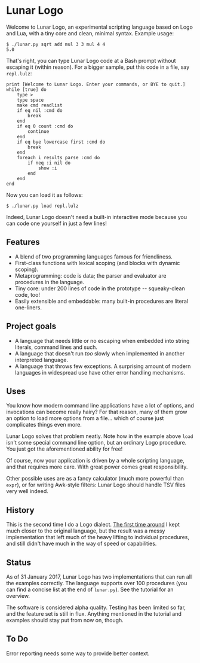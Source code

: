 Lunar Logo
==========


Welcome to Lunar Logo, an experimental scripting language based on Logo and Lua, with a tiny core and clean, minimal syntax. Example usage:

	$ ./lunar.py sqrt add mul 3 3 mul 4 4
	5.0

That's right, you can type Lunar Logo code at a Bash prompt without escaping it (within reason). For a bigger sample, put this code in a file, say `repl.lulz`:

	print [Welcome to Lunar Logo. Enter your commands, or BYE to quit.]
	while [true] do
		type >
		type space
		make cmd readlist
		if eq nil :cmd do
			break
		end
		if eq 0 count :cmd do
			continue
		end
		if eq bye lowercase first :cmd do
			break
		end
		foreach i results parse :cmd do
			if neq :i nil do
				show :i
			end
		end
	end

Now you can load it as follows:

	$ ./lunar.py load repl.lulz

Indeed, Lunar Logo doesn't need a built-in interactive mode because you can code one yourself in just a few lines!

Features
--------

- A blend of two programming languages famous for friendliness.
- First-class functions with lexical scoping (and blocks with dynamic scoping).
- Metaprogramming: code is data; the parser and evaluator are procedures in the language.
- Tiny core: under 200 lines of code in the prototype -- squeaky-clean code, too!
- Easily extensible and embeddable: many built-in procedures are literal one-liners.

Project goals
-------------

- A language that needs little or no escaping when embedded into string literals, command lines and such.
- A language that doesn't run *too* slowly when implemented in another interpreted language.
- A language that throws few exceptions. A surprising amount of modern languages in widespread use have other error handling mechanisms.

Uses
----

You know how modern command line applications have a lot of options, and invocations can become really hairy? For that reason, many of them grow an option to load more options from a file... which of course just complicates things even more.

Lunar Logo solves that problem neatly. Note how in the example above `load` isn't some special command line option, but an ordinary Logo procedure. You just got the aforementioned ability for free!

Of course, now your application is driven by a whole scripting language, and that requires more care. With great power comes great responsibility.

Other possible uses are as a fancy calculator (much more powerful than `expr`), or for writing Awk-style filters: Lunar Logo should handle TSV files very well indeed.

History
-------

This is the second time I do a Logo dialect. [The first time around][ll] I kept much closer to the original language, but the result was a messy implementation that left much of the heavy lifting to individual procedures, and still didn't have much in the way of speed or capabilities.

[ll]: http://felixplesoianu.github.io/little-logo/

Status
------

As of 31 January 2017, Lunar Logo has two implementations that can run all the examples correctly. The language supports over 100 procedures (you can find a concise list at the end of `lunar.py`). See the tutorial for an overview.

The software is considered alpha quality. Testing has been limited so far, and the feature set is still in flux. Anything mentioned in the tutorial and examples should stay put from now on, though.

To Do
-----

Error reporting needs some way to provide better context.
